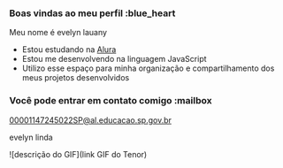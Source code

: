 ### Boas vindas ao meu perfil :blue_heart

Meu nome é evelyn lauany

- Estou estudando na [Alura](https://www.alura.com.br)
- Estou me desenvolvendo na linguagem JavaScript
- Utilizo esse espaço para minha organização e compartilhamento dos meus projetos desenvolvidos

### Você pode entrar em contato comigo :mailbox

00001147245022SP@al.educacao.sp.gov.br

evelyn linda

![descrição do GIF](link GIF do Tenor)
